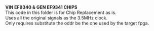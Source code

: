 **VIN EF9340 & GEN EF9341 CHIPS**   
This code in this folder is for Chip Replacement as is.   
Uses all the original signals as the 3.5MHz clock.   
Only requires substitute the oddr be the one used by the target fpga.   

